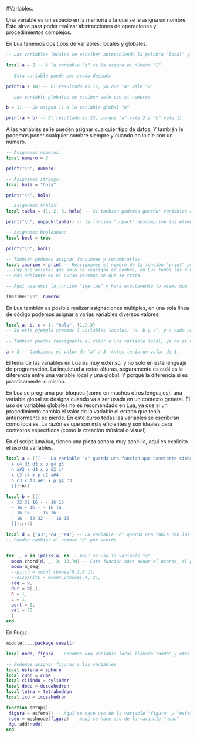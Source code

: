 #Variables.

Una variable es un espacio en la memoria a la que se le asigna un nombre. Esto sirve para poder realizar abstracciones de operaciones y procedimientos complejos.

En Lua tenemos dos tipos de variables: locales y globales.

```lua
-- Las variables locales se escriben anteponiendo la palabra "local" y luego el nombre.

local a = 2 -- A la variable "a" se le asigna el número "2"

-- Esta variable puede ser usada después

print(a + 10) -- El resultado es 12, ya que "a" vale "2" 

-- Las variable globales se esciben solo con el nombre:

b = 11 -- Se asigna 11 a la variable global "b"

print(a + b) -- El resultado es 13, porque "a" vale 2 y "b" vale 11

```
A las variables se le pueden asignar cualquier tipo de datos. Y también le podemos poner cualquier nombre siempre y cuando no inicie con un número.

```lua
-- Asignamos números:
local numero = 3

print("\n", numero)

-- Asignamos strings:
local hola = "hola"

print("\n", hola)

-- Asignamos tablas:
local tabla = {1, 2, 3, hola} -- Sí también podemos guardar variables en tablas.

print("\n", unpack(tabla)) -- la función "unpack" descomprime los elementos guardados en la tabla

-- Asignamos booleanos:
local bool = true

print("\n", bool)

-- También podemos asignar funciones y renombrarlas:
local imprime = print -- Reasignamos el nombre de la función "print" por "imprime"
-- Hay que aclarar que solo se reasigna el nombre, en Lua todas las funciones son anónimas.
-- Más adelante en el curso veremos de que se trata.

-- Aquí usaremos la función "imprime" y hará exactamente lo mismo que "print"

imprime("\n", numero)
```

En Lua también es posible realizar asignaciones múltiples, en una sola línea de código podemos asignar a varias variables diversos valores.

```lua
local a, b, c = 1, "hola", {1,2,3}
-- En este ejemplo creamos 3 variables locales: "a, b y c", y a cada uno le asignamos los valores en el orden correspondiente.

-- También puedes reasignarle el valor a una variable local, ya no es necesario usar nuevamente la palabra "local"

a = 3 -- Cambiamos el valor de "a" a 3. Antes tenía un valor de 1.
```

El tema de las variables en Lua es muy extenso, y no solo en este lenguaje de programación. La inquietud a estas alturas, seguramente es cuál es la diferencia entre una variable local y una global. Y porqué la diferencia si es practicamente lo mismo.

En Lua se programa por bloques (como en muchos otros lenguajes), una variable global se designa cuando va a ser usada en un contexto general. El uso de variables globales no es recomendado en Lua, ya que si un procedimiento cambia el valor de la variable el estado que tenía anteriormente se pierde.
En este curso todas las variables se escribiran como locales. La razón es que son más eficientes y son ideales para contextos específicos (como la creación músical o visual).

En el script luna.lua, tienen una pieza sonora muy sencilla, aquí es explícito el uso de variables.
```lua
local a = ([[ -- La variable "a" guarda una funcion que convierte símbolos en sonido.
  x c4 d3 d3 x p g4 g3
  h a#2 x d4 x p d2 c4
  x c3 c4 x p d2 a#4
  h c3 x f3 a#3 x p g4 c3
  ]]):n()

local b = ([[
  - 32 32 16 - - 16 16
  - 16 - 16 - - 16 16
  - 16 16 - - 16 16
  - 16 - 32 32 - - 16 16
  ]]):r(4)

local d = {'a3','c4','e4'} -- La variable "d" guarda una tabla con las notas de un acorde (a3,c4,e4).
-- Pueden cambiar el nombre "d" por acorde


for _, v in ipairs(a) do -- Aquí se usa la variable "a"
  moon.chord(d, _, 3, 13,70) -- Esta función hace sonar el acorde, el primer argumento es "d"
  moon.m_seq{
  --pitch = moont.choose(0.2,0.1),
  --disparity = moont.choose(.4,.2),
  seq = v,
  dur = b[_],
  R = 1,
  L = 1,
  port = 0,
  vel = 70
  }
end

```

En Fugu:

```lua
module(...,package.seeall) 

local nodo, figura -- creamos una variable local llamada "nodo" y otra "figura" en una sola línea. Asignación múltiple

-- Podemos asignar figuras a las variables
local esfera = sphere
local cubo = cube
local cilindo = cylinder
local dode = doceahedron
local tetra = tetrahedron
local ico = icosahedron

function setup()
 figura = esfera() -- Aquí se hace uso de la variable "figura" y "esfera"
 nodo = meshnode(figura) -- Aquí se hace uso de la variable "nodo"
 fgu:add(nodo)
end
```
